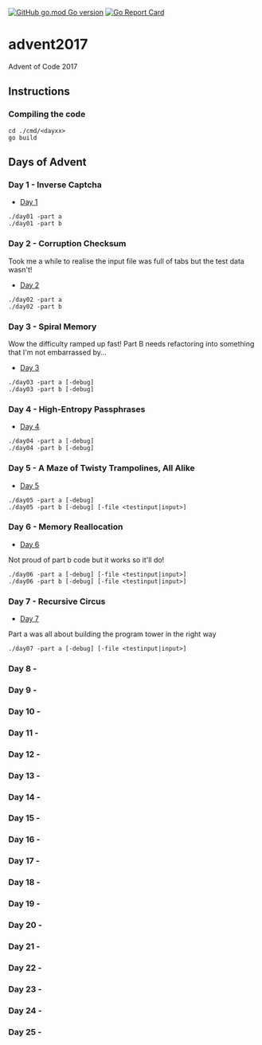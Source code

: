 [![GitHub go.mod Go version](https://img.shields.io/github/go-mod/go-version/notthehoople/advent2017?color=blueviolet)](https://golang.org/doc/go1.17) [![Go Report Card](https://goreportcard.com/badge/github.com/notthehoople/advent2017)](https://goreportcard.com/report/github.com/notthehoople/advent2017)

# advent2017
Advent of Code 2017

## Instructions

### Compiling the code

```
cd ./cmd/<dayxx>
go build
```

## Days of Advent

### Day 1 - Inverse Captcha

+ [Day 1](cmd/day01/day01.go)

```
./day01 -part a
./day01 -part b
```

### Day 2 - Corruption Checksum

Took me a while to realise the input file was full of tabs but the test data wasn't!

+ [Day 2](cmd/day02/day02.go)

```
./day02 -part a
./day02 -part b
```

### Day 3 - Spiral Memory

Wow the difficulty ramped up fast!
Part B needs refactoring into something that I'm not embarrassed by...

+ [Day 3](cmd/day03/day03.go)

```
./day03 -part a [-debug]
./day03 -part b [-debug]
```

### Day 4 - High-Entropy Passphrases

+ [Day 4](cmd/day04/day04.go)

```
./day04 -part a [-debug]
./day04 -part b [-debug]
```

### Day 5 - A Maze of Twisty Trampolines, All Alike

+ [Day 5](cmd/day05/day05.go)

```
./day05 -part a [-debug]
./day05 -part b [-debug] [-file <testinput|input>]
```

### Day 6 - Memory Reallocation

+ [Day 6](cmd/day06/day06.go)

Not proud of part b code but it works so it'll do!

```
./day06 -part a [-debug] [-file <testinput|input>]
./day06 -part b [-debug] [-file <testinput|input>]
```

### Day 7 - Recursive Circus

+ [Day 7](cmd/day07/day07.go)

Part a was all about building the program tower in the right way

```
./day07 -part a [-debug] [-file <testinput|input>]
```


### Day 8 - 
### Day 9 - 
### Day 10 - 
### Day 11 - 
### Day 12 - 
### Day 13 - 
### Day 14 - 
### Day 15 - 
### Day 16 - 
### Day 17 - 
### Day 18 - 
### Day 19 - 
### Day 20 - 
### Day 21 - 
### Day 22 - 
### Day 23 - 
### Day 24 - 
### Day 25 - 
